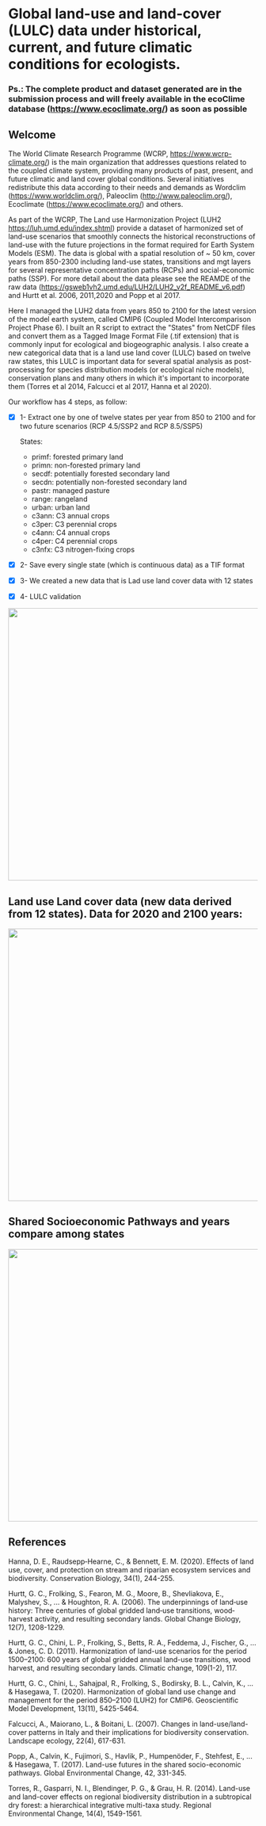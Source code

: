 # Global land-use and land-cover (LULC) data under historical, current, and future climatic conditions for ecologists.

### Ps.: The complete product and dataset generated are in the submission process and will freely available in the ecoClime database (https://www.ecoclimate.org/)  as soon as possible



## Welcome 
The World Climate Research Programme (WCRP, https://www.wcrp-climate.org/) is the main organization that addresses questions related to the coupled climate system, providing many products of past, present, and future climatic and land cover global conditions. Several initiatives redistribute this data according to their needs and demands as Wordclim (https://www.worldclim.org/), Paleoclim (http://www.paleoclim.org/), Ecoclimate (https://www.ecoclimate.org/) and others.

As part of the WCRP, The Land use Harmonization Project (LUH2 https://luh.umd.edu/index.shtml) provide a dataset of harmonized set of land-use scenarios that smoothly connects the historical reconstructions of land-use with the future projections in the format required for Earth System Models (ESM). The data is global with a spatial resolution of ~ 50 km, cover years from 850-2300 including land-use states, transitions and mgt layers for several representative concentration paths (RCPs) and social-economic paths (SSP). For more detail about the data please see the REAMDE of the raw data (https://gsweb1vh2.umd.edu/LUH2/LUH2_v2f_README_v6.pdf) and  Hurtt et al. 2006, 2011,2020 and Popp et al 2017.

Here I managed the LUH2 data from years 850 to 2100 for the latest version of the model earth system, called CMIP6 (Coupled Model Intercomparison Project Phase 6). I built an R script to extract the "States" from NetCDF files and convert them as a Tagged Image Format File (.tif extension) that is commonly input for ecological and biogeographic analysis. I also create a new categorical data that is a land use land cover (LULC) based on twelve raw states, this LULC is important data for several spatial analysis as post-processing for species distribution models (or ecological niche models), conservation plans and many others in which it's important to incorporate them (Torres et al 2014, Falcucci et al 2017, Hanna et al 2020).

Our workflow has 4 steps, as follow: 

   - [x] 1- Extract one by one of twelve states per year from 850 to 2100 and for two future scenarios (RCP 4.5/SSP2 and RCP 8.5/SSP5)
    
      States:
      - primf: forested primary land
      - primn: non-forested primary land
      - secdf: potentially forested secondary land
      - secdn: potentially non-forested secondary land
      - pastr: managed pasture
      - range: rangeland
      - urban: urban land
      - c3ann: C3 annual crops
      - c3per: C3 perennial crops
      - c4ann: C4 annual crops
      - c4per: C4 perennial crops
      - c3nfx: C3 nitrogen-fixing crops

   - [x] 2- Save every single state (which is continuous data) as a TIF format
   - [x] 3- We created a new data that is Lad use land cover data with 12 states
   - [X] 4- LULC validation 
   
<img src="https://user-images.githubusercontent.com/11633554/109347278-aae8ce00-7851-11eb-945a-2ad8e50d6352.png" width="550">




## Land use Land cover data (new data derived from 12 states). Data for 2020 and 2100 years: 

<img src="https://user-images.githubusercontent.com/11633554/115323712-fd15e380-a15e-11eb-9ac7-a3d58178f6cd.png" width="550">

## Shared Socioeconomic Pathways and years compare among states

<img src="https://user-images.githubusercontent.com/11633554/115323856-3bab9e00-a15f-11eb-95ef-772cf0444f25.png" width="550">



## References 

Hanna, D. E., Raudsepp‐Hearne, C., & Bennett, E. M. (2020). Effects of land use, cover, and protection on stream and riparian ecosystem services and biodiversity. Conservation Biology, 34(1), 244-255.

Hurtt, G. C., Frolking, S., Fearon, M. G., Moore, B., Shevliakova, E., Malyshev, S., ... & Houghton, R. A. (2006). The underpinnings of land‐use history: Three centuries of global gridded land‐use transitions, wood‐harvest activity, and resulting secondary lands. Global Change Biology, 12(7), 1208-1229.

Hurtt, G. C., Chini, L. P., Frolking, S., Betts, R. A., Feddema, J., Fischer, G., ... & Jones, C. D. (2011). Harmonization of land-use scenarios for the period 1500–2100: 600 years of global gridded annual land-use transitions, wood harvest, and resulting secondary lands. Climatic change, 109(1-2), 117.

Hurtt, G. C., Chini, L., Sahajpal, R., Frolking, S., Bodirsky, B. L., Calvin, K., ... & Hasegawa, T. (2020). Harmonization of global land use change and management for the period 850–2100 (LUH2) for CMIP6. Geoscientific Model Development, 13(11), 5425-5464.

Falcucci, A., Maiorano, L., & Boitani, L. (2007). Changes in land-use/land-cover patterns in Italy and their implications for biodiversity conservation. Landscape ecology, 22(4), 617-631.

Popp, A., Calvin, K., Fujimori, S., Havlik, P., Humpenöder, F., Stehfest, E., ... & Hasegawa, T. (2017). Land-use futures in the shared socio-economic pathways. Global Environmental Change, 42, 331-345.

Torres, R., Gasparri, N. I., Blendinger, P. G., & Grau, H. R. (2014). Land-use and land-cover effects on regional biodiversity distribution in a subtropical dry forest: a hierarchical integrative multi-taxa study. Regional Environmental Change, 14(4), 1549-1561.


